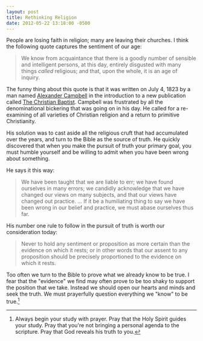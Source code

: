 ```yaml
---
layout: post
title: Rethinking Religion
date: 2012-05-22 13:18:00 -0500
---
```


People are losing faith in religion; many are leaving their churches. I
think the following quote captures the sentiment of our age:

> We know from acquaintance that there is a goodly number of sensible
> and intelligent persons, at this day, entirely disgusted with many
> things *called* religious; and that, upon the whole, it is an age of
> inquiry.

The funny thing about this quote is that it was written on July 4, 1823
by a man named [Alexander Campbell][1] in the introduction to a new
publication called [The Christian Baptist][2]. Campbell was frustrated
by all the denominational bickering that was going on in his day. He
called for a re-examining of all varieties of Christian religion and a
return to primitive Christianity.

His solution was to cast aside all the religious cruft that had
accumulated over the years, and turn to the Bible as the source of
truth. He quickly discovered that when you make the pursuit of truth
your primary goal, you must humble yourself and be willing to admit when
you have been wrong about something.

He says it this way:
> We have been taught that we are liable to err; we have found ourselves
> in many errors; we candidly acknowledge that we have changed our views
> on many subjects, and that our views have changed out practice. ... If
> it be a humiliating thing to say we have been wrong in our belief and
> practice, we must abase ourselves thus far.

His number one rule to follow in the pursuit of truth is worth our
consideration today:
> Never to hold any sentiment or proposition as more certain than the
> evidence on which it rests; or in other words that our assent to any
> proposition should be precisely proportioned to the evidence on which
> it rests.

Too often we turn to the Bible to prove what we already know to be true.
I fear that the "evidence" we find may often prove to be too shaky to
support the position that we take. Instead we should open our hearts and
minds and seek the truth. We must prayerfully question everything we
"know" to be true.[^1]

[^1]: Always begin your study with prayer. Pray that the Holy Spirit guides your study. Pray that you're not bringing a personal agenda to the scripture. Pray that God reveals his truth to you.

[1]: http://en.wikipedia.org/wiki/Alexander_Campbell_(clergyman)
[2]: http://www.mun.ca/rels/restmov/texts/acampbell/tcb/TCB00.HTM
